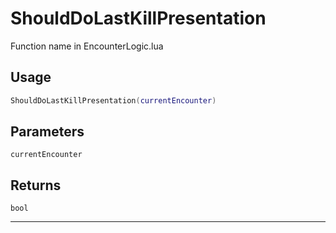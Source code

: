 # ShouldDoLastKillPresentation
Function name in EncounterLogic.lua
## Usage
```lua
ShouldDoLastKillPresentation(currentEncounter)
```
## Parameters
`currentEncounter`
## Returns
`bool`

---
